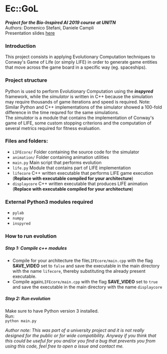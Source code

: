 # Ec::GoL
___Project for the Bio-Inspired AI 2019 course at UNITN___  
Authors: Domenico Stefani, Daniele Campli  
Presentation slides [here](https://cutt.ly/ecgol)

### Introduction ###
This project consists in applying Evolutionary Computation techniques 
to Conway's Game of Life (or simply LIFE) in order to generate game entities that move across the game board
in a specific way (eg. spaceships).

### Project structure ###
Python is used to perform Evolutionary Computation using the ___inspyred___ framework, while the _simulator_ is written in C++ because the simulation may require thousands of game iterations and speed is required.
Note: Similar Python and C++ implementations of the simulator showed a 100-fold difference in the time requred for the same simulations.  
The _simulator_ is a module that contains the implementation of Conway's game of LIFE, some custom stopping criterions and the computation of several metrics required for fitness evaluation.

### Files and folders: ###
- `LIFEcore/`   Folder containing the source code for the simulator
- `animation/`  Folder containing animation utilities
- `main.py`     Main script that performs evolution
- `life.py`     Module that contains part of LIFE implementation
- `lifecore`    C++ written executable that performs LIFE game execution (__Replace with executable compiled for your architecture__)
- `displaycore` C++ written executable that produces LIFE animation (__Replace with executable compiled for your architecture__)

### External Python3 modules required ###
- `pylab`
- `numpy`
- `inspyred`

### How to run evolution ###
##### Step 1: Compile c++ modules #####

- Compile for your architecture the file`LIFEcore/main.cpp` with the flag __SAVE_VIDEO__ set to `false` and save the executable in the main directory with the name `lifecore`, thereby substituting the already present executable.  
- Compile again`LIFEcore/main.cpp` with the flag __SAVE_VIDEO__ set to `true` and save the executable in the main directory with the name `displaycore`

##### Step 2: Run evolution #####
Make sure to have Python version 3 installed.  
Run:  
`python main.py` 
  
  
_Author note: This was part of a university project and it is not really designed for the public or for wide compatibility. Anyway if you think that this could be useful for you and/or you find a bug that prevents you from using this code, feel free to open a issue and contact me._
